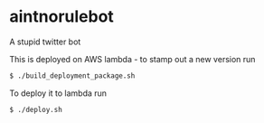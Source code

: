 # aintnorulebot
A stupid  twitter bot

This is deployed on AWS lambda - to stamp out a new version run

```bash
$ ./build_deployment_package.sh
```

To deploy it to lambda run

```bash
$ ./deploy.sh
```
